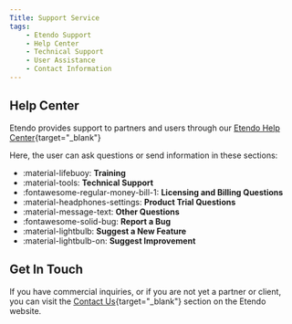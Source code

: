 ```yaml
---
Title: Support Service
tags:
    - Etendo Support
    - Help Center
    - Technical Support
    - User Assistance
    - Contact Information
---
```


## Help Center

Etendo provides support to partners and users through our [Etendo Help Center](http://support.etendo.software){target="_blank"} 

Here, the user can ask questions or send information in these sections:

-   :material-lifebuoy: **Training**
-   :material-tools:  **Technical Support** 
-   :fontawesome-regular-money-bill-1:  **Licensing and Billing Questions** 
-   :material-headphones-settings:  **Product Trial Questions**
-   :material-message-text:  **Other Questions**
-   :fontawesome-solid-bug:  **Report a Bug**
-   :material-lightbulb:  **Suggest a New Feature**
-   :material-lightbulb-on:  **Suggest Improvement**

## Get In Touch

If you have commercial inquiries, or if you are not yet a partner or client, you can visit the [Contact Us](https://etendo.software/en/contact-us/){target="_blank"} section on the Etendo website.
